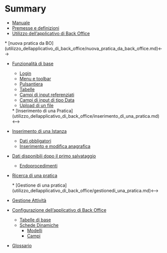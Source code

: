 # Summary

* [Manuale](README.md)
* [Premesse e definizioni](premesse_e_definizioni.md)
* [Utilizzo dell’applicativo di Back Office](utilizzo_dellapplicativo_di_back_office/README.md)
<!-->   * [nuova pratica da BO](utilizzo_dellapplicativo_di_back_office/nuova_pratica_da_back_office.md)<-->
  * [Funzionalità di base](utilizzo_dellapplicativo_di_back_office/funzionalita_di_base.md)
    * [Login](utilizzo_dellapplicativo_di_back_office/funzionalita_di_base.md#login)
    * [Menu e toolbar](utilizzo_dellapplicativo_di_back_office/funzionalita_di_base.md#menu_e_toolbar)
    * [Pulsantiera](utilizzo_dellapplicativo_di_back_office/funzionalita_di_base.md#pulsantiera)
    * [Tabelle](utilizzo_dellapplicativo_di_back_office/funzionalita_di_base.md#tabelle)
    * [Campi di input referenziati](utilizzo_dellapplicativo_di_back_office/funzionalita_di_base.md#campi_di_input_referenziati)
    * [Campi di input di tipo Data](utilizzo_dellapplicativo_di_back_office/funzionalita_di_base.md#campi_di_input_di_tipo_data)
    * [Upload di un file](utilizzo_dellapplicativo_di_back_office/funzionalita_di_base.md#upload_di_un_file)
    <!-->* [Inserimento di una Pratica](utilizzo_dellapplicativo_di_back_office/inserimento_di_una_pratica.md)<-->
  * [Inserimento di una Istanza](utilizzo_dellapplicativo_di_back_office/nuova_pratica_da_back_office.md)
      * [Dati obbligatori](utilizzo_dellapplicativo_di_back_office/nuova_pratica_da_back_office.md#dati-obbligatori)
      * [Inserimento e modifica anagrafica](utilizzo_dellapplicativo_di_back_office/nuova_pratica_da_back_office.md#inserimento-e-modifica-di-una-anagrafica)
  * [Dati disponibili dopo il primo salvataggio](utilizzo_dellapplicativo_di_back_office/nuova_pratica_da_back_office.md#dati-disponibili-dopo-il-primo-salvataggio)
    * [Endoprocedimenti](utilizzo_dellapplicativo_di_back_office/nuova_pratica_da_back_office.md#endoprocedimenti)

  * [Ricerca di una pratica](utilizzo_dellapplicativo_di_back_office/ricerca_di_una_pratica.md)
    <!-->* [Gestione di una pratica](utilizzo_dellapplicativo_di_back_office/gestionedi_una_pratica.md)<-->
  * [Gestione Attività](utilizzo_dellapplicativo_di_back_office/gestione-attività.md)
* [Configurazione dell’applicativo di Back Office](configurazione_dellapplicativo_di_back_office.md)
  * [Tabelle di base](configurazione_dellapplicativo_di_back_office/tabelle_di_base.md)
  * [Schede Dinamiche](configurazione_dellapplicativo_di_back_office/schede-dinamiche.md)
    * [Modelli](configurazione_dellapplicativo_di_back_office/schede-dinamiche.md#modelli)
    * [Campi](configurazione_dellapplicativo_di_back_office/schede-dinamiche.md#campi)
* [Glossario](GLOSSARY.md)
